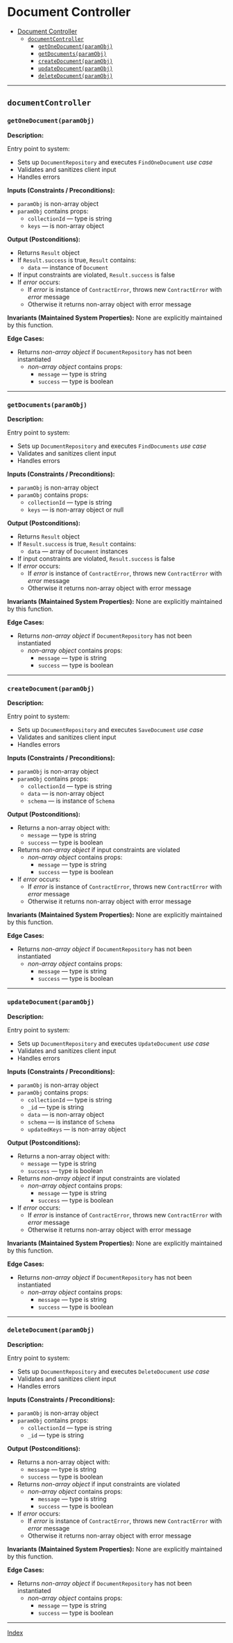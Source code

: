 # Document Controller

- [Document Controller](#document-controller)
  - [`documentController`](#documentcontroller)
    - [`getOneDocument(paramObj)`](#getonedocumentparamobj)
    - [`getDocuments(paramObj)`](#getdocumentsparamobj)
    - [`createDocument(paramObj)`](#createdocumentparamobj)
    - [`updateDocument(paramObj)`](#updatedocumentparamobj)
    - [`deleteDocument(paramObj)`](#deletedocumentparamobj)

----

## `documentController`

### `getOneDocument(paramObj)`

**Description:**

Entry point to system:
- Sets up `DocumentRepository` and executes `FindOneDocument` *use case*
- Validates and sanitizes client input
- Handles errors

**Inputs (Constraints / Preconditions):**
- `paramObj` is non-array object
- `paramObj` contains props:
    - `collectionId` — type is string
    - `keys` — is non-array object

**Output (Postconditions):**
- Returns `Result` object
- If `Result.success` is true, `Result` contains:
    - `data` — instance of `Document` 
- If input constraints are violated, `Result.success` is false
- If *error* occurs:
    - If *error* is instance of `ContractError`, throws new `ContractError` with *error* message
    - Otherwise it returns non-array object with error message

**Invariants (Maintained System Properties):**
None are explicitly maintained by this function.

**Edge Cases:**
- Returns *non-array object* if `DocumentRepository` has not been instantiated
    - *non-array object* contains props:
        - `message` — type is string
        - `success` — type is boolean

----

### `getDocuments(paramObj)`

**Description:**

Entry point to system:
- Sets up `DocumentRepository` and executes `FindDocuments` *use case*
- Validates and sanitizes client input
- Handles errors

**Inputs (Constraints / Preconditions):**
- `paramObj` is non-array object
- `paramObj` contains props:
    - `collectionId` — type is string
    - `keys` — is non-array object or null

**Output (Postconditions):**
- Returns `Result` object
- If `Result.success` is true, `Result` contains:
    - `data` — array of `Document` instances
- If input constraints are violated, `Result.success` is false
- If *error* occurs:
    - If *error* is instance of `ContractError`, throws new `ContractError` with *error* message
    - Otherwise it returns non-array object with error message

**Invariants (Maintained System Properties):**
None are explicitly maintained by this function.

**Edge Cases:**
- Returns *non-array object* if `DocumentRepository` has not been instantiated
    - *non-array object* contains props:
        - `message` — type is string
        - `success` — type is boolean

----

### `createDocument(paramObj)`

**Description:**

Entry point to system:
- Sets up `DocumentRepository` and executes `SaveDocument` *use case*
- Validates and sanitizes client input
- Handles errors

**Inputs (Constraints / Preconditions):**
- `paramObj` is non-array object
- `paramObj` contains props:
    - `collectionId` — type is string
    - `data` — is non-array object
    - `schema` — is instance of `Schema`

**Output (Postconditions):**
- Returns a non-array object with:
    - `message` — type is string
    - `success` — type is boolean
- Returns *non-array object* if input constraints are violated
    - *non-array object* contains props:
        - `message` — type is string
        - `success` — type is boolean
- If *error* occurs:
    - If *error* is instance of `ContractError`, throws new `ContractError` with *error* message
    - Otherwise it returns non-array object with error message

**Invariants (Maintained System Properties):**
None are explicitly maintained by this function.

**Edge Cases:**
- Returns *non-array object* if `DocumentRepository` has not been instantiated
    - *non-array object* contains props:
        - `message` — type is string
        - `success` — type is boolean

----

### `updateDocument(paramObj)`

**Description:**

Entry point to system:
- Sets up `DocumentRepository` and executes `UpdateDocument` *use case*
- Validates and sanitizes client input
- Handles errors

**Inputs (Constraints / Preconditions):**
- `paramObj` is non-array object
- `paramObj` contains props:
    - `collectionId` — type is string
    - `_id` — type is string
    - `data` — is non-array object
    - `schema` — is instance of `Schema`
    - `updatedKeys` — is non-array object

**Output (Postconditions):**
- Returns a non-array object with:
    - `message` — type is string
    - `success` — type is boolean
- Returns *non-array object* if input constraints are violated
    - *non-array object* contains props:
        - `message` — type is string
        - `success` — type is boolean
- If *error* occurs:
    - If *error* is instance of `ContractError`, throws new `ContractError` with *error* message
    - Otherwise it returns non-array object with error message

**Invariants (Maintained System Properties):**
None are explicitly maintained by this function.

**Edge Cases:**
- Returns *non-array object* if `DocumentRepository` has not been instantiated
    - *non-array object* contains props:
        - `message` — type is string
        - `success` — type is boolean

----

### `deleteDocument(paramObj)`

**Description:**

Entry point to system:
- Sets up `DocumentRepository` and executes `DeleteDocument` *use case*
- Validates and sanitizes client input
- Handles errors

**Inputs (Constraints / Preconditions):**
- `paramObj` is non-array object
- `paramObj` contains props:
    - `collectionId` — type is string
    - `_id` — type is string

**Output (Postconditions):**
- Returns a non-array object with:
    - `message` — type is string
    - `success` — type is boolean
- Returns *non-array object* if input constraints are violated
    - *non-array object* contains props:
        - `message` — type is string
        - `success` — type is boolean
- If *error* occurs:
    - If *error* is instance of `ContractError`, throws new `ContractError` with *error* message
    - Otherwise it returns non-array object with error message

**Invariants (Maintained System Properties):**
None are explicitly maintained by this function.

**Edge Cases:**
- Returns *non-array object* if `DocumentRepository` has not been instantiated
    - *non-array object* contains props:
        - `message` — type is string
        - `success` — type is boolean

----

[Index](../../index.md)